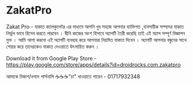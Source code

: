 # ZakatPro
Zakat Pro - যাকাত ক্যালকুলেটর এর মাধ্যমে আপনি খুব সহজে আপনার ব্যাক্তিগত ,ব্যবসায়ীক সম্পদের যাকাত নির্ভুল ভাবে হিসেব করতে পারবেন । দ্বীনি কাজের অংশ হিসাবে অ্যাপটি তৈরী করেছি তাই এই অ্যাপ সম্পূর্ণ বিজ্ঞাপন মুক্ত । আমি আশা করবো এই অ্যাপটি ব্যবহার করে আপনারা নিয়মিত যাকাত দিবেন ।
অ্যাপটি আপনার বন্ধুদের সাথে শেয়ার করে তাদেরকেও যাকাত দেওয়াতে উৎসায়িত করুন ।

Download it from Google Play Store - https://play.google.com/store/apps/details?id=droidrocks.com.zakatpro 

আমাকে বিকাশ/নগদে পার্সনালি ☕☕☕"চা" খাওয়াতে পারেন - 01717932348 
